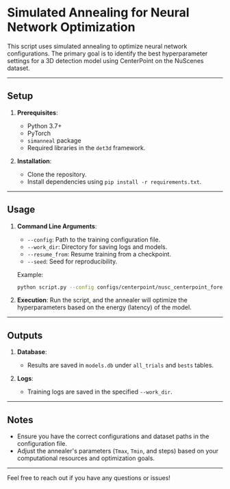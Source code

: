 
# Simulated Annealing for Neural Network Optimization

This script uses simulated annealing to optimize neural network configurations. The primary goal is to identify the best hyperparameter settings for a 3D detection model using CenterPoint on the NuScenes dataset.

---

## Setup

1. **Prerequisites**:
   - Python 3.7+
   - PyTorch
   - `simanneal` package
   - Required libraries in the `det3d` framework.

2. **Installation**:
   - Clone the repository.
   - Install dependencies using `pip install -r requirements.txt`.

---

## Usage

1. **Command Line Arguments**:
   - `--config`: Path to the training configuration file.
   - `--work_dir`: Directory for saving logs and models.
   - `--resume_from`: Resume training from a checkpoint.
   - `--seed`: Seed for reproducibility.

   Example:
   ```bash
   python script.py --config configs/centerpoint/nusc_centerpoint_forecast.py --work_dir ./output
   ```

2. **Execution**:
   Run the script, and the annealer will optimize the hyperparameters based on the energy (latency) of the model.

---

## Outputs

1. **Database**:
   - Results are saved in `models.db` under `all_trials` and `bests` tables.

2. **Logs**:
   - Training logs are saved in the specified `--work_dir`.

---

## Notes

- Ensure you have the correct configurations and dataset paths in the configuration file.
- Adjust the annealer's parameters (`Tmax`, `Tmin`, and steps) based on your computational resources and optimization goals.

---

Feel free to reach out if you have any questions or issues!
